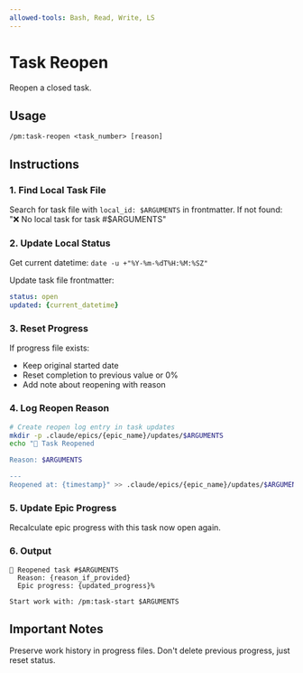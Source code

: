 ```yaml
---
allowed-tools: Bash, Read, Write, LS
---
```


# Task Reopen

Reopen a closed task.

## Usage
```
/pm:task-reopen <task_number> [reason]
```

## Instructions

### 1. Find Local Task File

Search for task file with `local_id: $ARGUMENTS` in frontmatter.
If not found: "❌ No local task for task #$ARGUMENTS"

### 2. Update Local Status

Get current datetime: `date -u +"%Y-%m-%dT%H:%M:%SZ"`

Update task file frontmatter:
```yaml
status: open
updated: {current_datetime}
```

### 3. Reset Progress

If progress file exists:
- Keep original started date
- Reset completion to previous value or 0%
- Add note about reopening with reason

### 4. Log Reopen Reason

```bash
# Create reopen log entry in task updates
mkdir -p .claude/epics/{epic_name}/updates/$ARGUMENTS
echo "🔄 Task Reopened

Reason: $ARGUMENTS

---
Reopened at: {timestamp}" >> .claude/epics/{epic_name}/updates/$ARGUMENTS/reopen_log.md
```

### 5. Update Epic Progress

Recalculate epic progress with this task now open again.

### 6. Output

```
🔄 Reopened task #$ARGUMENTS
  Reason: {reason_if_provided}
  Epic progress: {updated_progress}%
  
Start work with: /pm:task-start $ARGUMENTS
```

## Important Notes

Preserve work history in progress files.
Don't delete previous progress, just reset status.